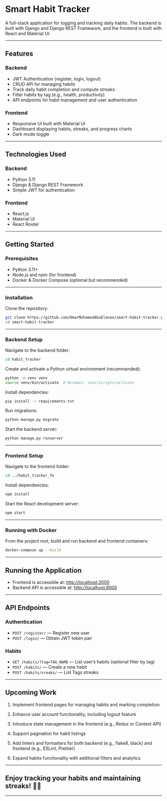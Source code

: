 # Smart Habit Tracker

A full-stack application for logging and tracking daily habits. The backend is built with Django and Django REST Framework, and the frontend is built with React and Material UI.

---

## Features

### Backend

* JWT Authentication (register, login, logout)
* CRUD API for managing habits
* Track daily habit completion and compute streaks
* Filter habits by tag (e.g., health, productivity)
* API endpoints for habit management and user authentication

### Frontend

* Responsive UI built with Material UI
* Dashboard displaying habits, streaks, and progress charts
* Dark mode toggle

---

## Technologies Used

### Backend

* Python 3.11
* Django & Django REST Framework
* Simple JWT for authentication

### Frontend

* React.js
* Material UI
* React Router

---

## Getting Started

### Prerequisites

* Python 3.11+
* Node.js and npm (for frontend)
* Docker & Docker Compose (optional but recommended)

---

### Installation

Clone the repository:

```bash
git clone https://github.com/OmarMohamedAbuElenen/smart-habit-tracker.git
cd smart-habit-tracker
```

---

### Backend Setup

Navigate to the backend folder:

```bash
cd habit_tracker
```

Create and activate a Python virtual environment (recommended):

```bash
python -m venv venv
source venv/bin/activate  # Windows: venv\Scripts\activate
```

Install dependencies:

```bash
pip install -r requirements.txt
```

Run migrations:

```bash
python manage.py migrate
```

Start the backend server:

```bash
python manage.py runserver
```

---

### Frontend Setup

Navigate to the frontend folder:

```bash
cd ../habit_tracker_fe
```

Install dependencies:

```bash
npm install
```

Start the React development server:

```bash
npm start
```

---

### Running with Docker

From the project root, build and run backend and frontend containers:

```bash
docker-compose up --build
```

---

## Running the Application

* Frontend is accessible at: [http://localhost:3000](http://localhost:3000)
* Backend API is accessible at: [http://localhost:8000](http://localhost:8000)

---

## API Endpoints

### Authentication

* `POST /register/` — Register new user
* `POST /login/` — Obtain JWT token pair
### Habits

* `GET /habits/?tag=TAG_NAME` — List user’s habits (optional filter by tag)
* `POST /habits/` — Create a new habit
* `POST /habits/sreaks/` — List Tags streaks

---

## Upcoming Work

1. Implement frontend pages for managing habits and marking completion

2. Enhance user account functionality, including logout feature

3. Introduce state management in the frontend (e.g., Redux or Context API)

4. Support pagination for habit listings

5. Add linters and formatters for both backend (e.g., flake8, black) and frontend (e.g., ESLint, Prettier)

6. Expand habits functionality with additional filters and analytics

---

## Enjoy tracking your habits and maintaining streaks! 🎯✨

---